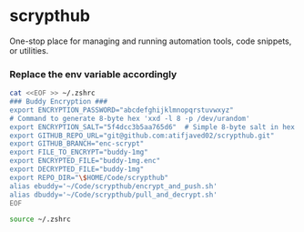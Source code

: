 # scrypthub
One-stop place for managing and running automation tools, code snippets, or utilities.

### Replace the env variable accordingly ###

```bash
cat <<EOF >> ~/.zshrc
### Buddy Encryption ###
export ENCRYPTION_PASSWORD="abcdefghijklmnopqrstuvwxyz"
# Command to generate 8-byte hex 'xxd -l 8 -p /dev/urandom'
export ENCRYPTION_SALT="5f4dcc3b5aa765d6"  # Simple 8-byte salt in hex
export GITHUB_REPO_URL="git@github.com:atifjaved02/scrypthub.git"
export GITHUB_BRANCH="enc-scrypt"
export FILE_TO_ENCRYPT="buddy-1mg"
export ENCRYPTED_FILE="buddy-1mg.enc"
export DECRYPTED_FILE="buddy-1mg"
export REPO_DIR="\$HOME/Code/scrypthub"
alias ebuddy='~/Code/scrypthub/encrypt_and_push.sh'
alias dbuddy='~/Code/scrypthub/pull_and_decrypt.sh'
EOF

source ~/.zshrc
